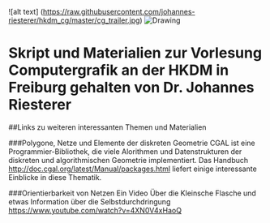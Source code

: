 ![alt text] (https://raw.githubusercontent.com/johannes-riesterer/hkdm_cg/master/cg_trailer.jpg)
<img src="https://raw.githubusercontent.com/johannes-riesterer/computergrafik_script/master/images/clown_fish.jpg" alt="Drawing"/>

# Skript und Materialien zur Vorlesung Computergrafik an der HKDM in Freiburg gehalten von Dr. Johannes Riesterer

##Links zu weiteren interessanten Themen und Materialien

###Polygone, Netze und Elemente der diskreten Geometrie
CGAL ist eine Programmier-Bibliothek, die viele Alorithmen und Datenstrukturen der diskreten und algorithmischen Geometrie implementiert. Das Handbuch 
http://doc.cgal.org/latest/Manual/packages.html
liefert einige interessante Einblicke in diese Thematik.

###Orientierbarkeit von Netzen
Ein Video Über die Kleinsche Flasche und etwas Information über die Selbstdurchdringung
https://www.youtube.com/watch?v=4XN0V4xHaoQ

